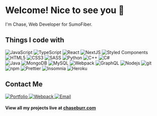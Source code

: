 <h1>Welcome! Nice to see you 🤙</h1>

<p>I'm Chase, Web Developer for SumoFiber.</p>

<!-- ![visitors](https://visitor-badge.glitch.me/badge?page_id=${}) -->
<!-- ${your.username}.${your.repo.id} -->


<h2>Things I code with</h2>

<p>
  <img alt="JavaScript" src="https://img.shields.io/badge/JavaScript-f1c40f?style=flat-square&logo=javascript&logoColor=ecf0f1" /> 
  <img alt="TypeScript" src="https://img.shields.io/badge/TypeScript-007ACC?style=flat-square&logo=typescript&logoColor=white" />
  
  <img alt="React" src="https://img.shields.io/badge/React-2f3640.svg?style=flat-square&logo=react&logoColor=3498db" /> 
  <img alt="NextJS" src="https://img.shields.io/badge/Next-2f3640?style=flat-square&logo=next.js&logoColor=white" /> 
  <img alt="Styled Components" src="https://img.shields.io/badge/-Styled_Components-48dbfb?style=flat-square&logo=styled-components&logoColor=white" />
  

  <img alt="HTML5" src="https://img.shields.io/badge/HTML5-E34F26?style=flat-square&logo=html5&logoColor=white" />
  <img alt="CSS3" src="https://img.shields.io/badge/CSS3-1572B6?style=flat-square&logo=css3&logoColor=white" />
  <img alt="SASS" src="https://img.shields.io/badge/SASS/SCSS-f368e0?style=flat-square&logo=sass&logoColor=white" />
  
  <img alt="Python" src="https://img.shields.io/badge/Python-3776AB?style=flat-square&logo=python&logoColor=white" />
  <img alt="C++" src="https://img.shields.io/badge/C++-%2300599C.svg?style=flat-square&logo=c%2B%2B&logoColor=white" />
  <img alt="C#" src="https://img.shields.io/badge/C%23-%23239120.svg?style=flat-square&logo=c-sharp&logoColor=white" />
  <br />
  <img alt="Java" src="https://img.shields.io/badge/java-%23ED8B00.svg?style=flat-square&logo=java&logoColor=white" />
  
  <img alt="MongoDB" src="https://img.shields.io/badge/-MongoDB-13aa52?style=flat-square&logo=mongodb&logoColor=white" />
  <img alt="MySQL" src="https://img.shields.io/badge/MySQL-2e86de?style=flat-square&logo=mysql&logoColor=white" />
  
  <img alt="Webpack" src="https://img.shields.io/badge/-Webpack-48dbfb?style=flat-square&logo=webpack&logoColor=white" /> 
  <img alt="GraphQL" src="https://img.shields.io/badge/-GraphQL-E10098?style=flat-square&logo=graphql&logoColor=white" />
  <img alt="Nodejs" src="https://img.shields.io/badge/-Nodejs-43853d?style=flat-square&logo=Node.js&logoColor=white" />
  <img alt="git" src="https://img.shields.io/badge/-Git-F05032?style=flat-square&logo=git&logoColor=white" />
  <img alt="npm" src="https://img.shields.io/badge/-NPM-CB3837?style=flat-square&logo=npm&logoColor=white" />
  <img alt="Prettier" src="https://img.shields.io/badge/-Prettier-F7B93E?style=flat-square&logo=prettier&logoColor=white" />
  <img alt="Insomnia" src="https://img.shields.io/badge/-Insomnia-5849BE?style=flat-square&logo=insomnia&logoColor=white" />
  <img alt="Heroku" src="https://img.shields.io/badge/-Heroku-430098?style=flat-square&logo=heroku&logoColor=white" />
  
</p>

<h2>Contact Me</h2>

<p>
  <a href="https://www.chaseburr.com/" target="_blank">
    <img alt="Portfolio" src="https://img.shields.io/badge/-Portfolio-8e44ad?style=for-the-badge" /> 
  <a/>
    
  <a href="https://www.linkedin.com/in/chaseburr/" target="_blank">
    <img alt="Webpack" src="https://img.shields.io/badge/LinkedIn-0077B5?style=for-the-badge&logo=linkedin&logoColor=white" /> 
  </a>
    
  <a href="mailto:chase@burr.dev">
    <img alt="Email" src="https://img.shields.io/badge/Email-e84118?style=for-the-badge&logo=gmail&logoColor=white" /> 
  </a>
  
  
  
<!--   <img src="https://www.flaticon.com/svg/vstatic/svg/1946/1946488.svg?token=exp=1612116757~hmac=9aa2dbe4e4dc77328ef724dcdd7a18ac" alt="Website" height="40" /> -->
</p>

<h4>View all my projects live at <a href="https://chaseburr.com/">chaseburr.com</a></h4>
